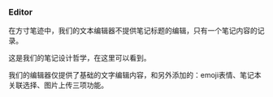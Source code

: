 ### Editor



在方寸笔迹中，我们的文本编辑器不提供笔记标题的编辑，只有一个笔记内容的记录。



这是我们的笔记设计哲学，在这里可以看到。



我们的编辑器仅提供了基础的文字编辑内容，和另外添加的：emoji表情、笔记本关联选择、图片上传三项功能。



